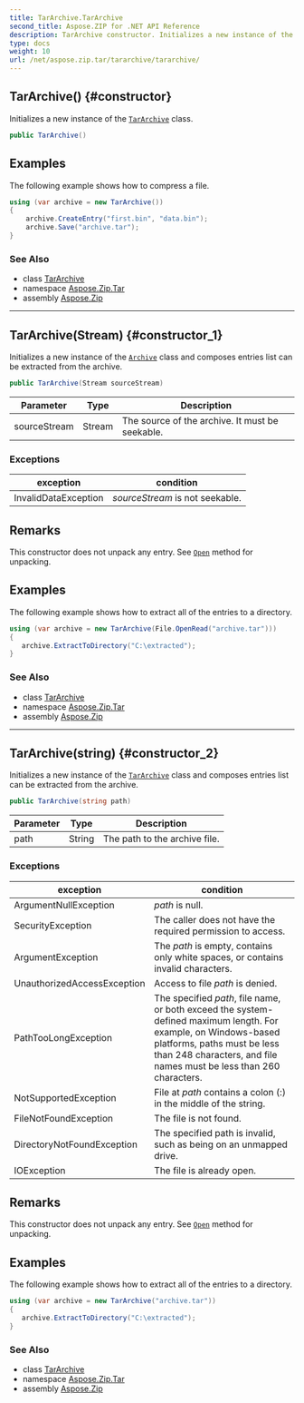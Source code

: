 ```yaml
---
title: TarArchive.TarArchive
second_title: Aspose.ZIP for .NET API Reference
description: TarArchive constructor. Initializes a new instance of the TarArchive class
type: docs
weight: 10
url: /net/aspose.zip.tar/tararchive/tararchive/
---
```

## TarArchive() {#constructor}

Initializes a new instance of the [`TarArchive`](../) class.

```csharp
public TarArchive()
```

## Examples

The following example shows how to compress a file.

```csharp
using (var archive = new TarArchive())
{
    archive.CreateEntry("first.bin", "data.bin");
    archive.Save("archive.tar");
}
```

### See Also

* class [TarArchive](../)
* namespace [Aspose.Zip.Tar](../../tararchive/)
* assembly [Aspose.Zip](../../../)

---

## TarArchive(Stream) {#constructor_1}

Initializes a new instance of the [`Archive`](../../../aspose.zip/archive/) class and composes entries list can be extracted from the archive.

```csharp
public TarArchive(Stream sourceStream)
```

| Parameter | Type | Description |
| --- | --- | --- |
| sourceStream | Stream | The source of the archive. It must be seekable. |

### Exceptions

| exception | condition |
| --- | --- |
| InvalidDataException | *sourceStream* is not seekable. |

## Remarks

This constructor does not unpack any entry. See [`Open`](../../tarentry/open/) method for unpacking.

## Examples

The following example shows how to extract all of the entries to a directory.

```csharp
using (var archive = new TarArchive(File.OpenRead("archive.tar")))
{ 
   archive.ExtractToDirectory("C:\extracted");
}
```

### See Also

* class [TarArchive](../)
* namespace [Aspose.Zip.Tar](../../tararchive/)
* assembly [Aspose.Zip](../../../)

---

## TarArchive(string) {#constructor_2}

Initializes a new instance of the [`TarArchive`](../) class and composes entries list can be extracted from the archive.

```csharp
public TarArchive(string path)
```

| Parameter | Type | Description |
| --- | --- | --- |
| path | String | The path to the archive file. |

### Exceptions

| exception | condition |
| --- | --- |
| ArgumentNullException | *path* is null. |
| SecurityException | The caller does not have the required permission to access. |
| ArgumentException | The *path* is empty, contains only white spaces, or contains invalid characters. |
| UnauthorizedAccessException | Access to file *path* is denied. |
| PathTooLongException | The specified *path*, file name, or both exceed the system-defined maximum length. For example, on Windows-based platforms, paths must be less than 248 characters, and file names must be less than 260 characters. |
| NotSupportedException | File at *path* contains a colon (:) in the middle of the string. |
| FileNotFoundException | The file is not found. |
| DirectoryNotFoundException | The specified path is invalid, such as being on an unmapped drive. |
| IOException | The file is already open. |

## Remarks

This constructor does not unpack any entry. See [`Open`](../../tarentry/open/) method for unpacking.

## Examples

The following example shows how to extract all of the entries to a directory.

```csharp
using (var archive = new TarArchive("archive.tar")) 
{ 
   archive.ExtractToDirectory("C:\extracted");
}
```

### See Also

* class [TarArchive](../)
* namespace [Aspose.Zip.Tar](../../tararchive/)
* assembly [Aspose.Zip](../../../)


